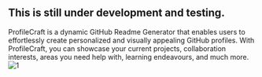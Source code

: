 ## This is still under development and testing.

ProfileCraft is a dynamic GitHub Readme Generator that enables users to effortlessly create personalized and visually appealing GitHub profiles. With ProfileCraft, you can showcase your current projects, collaboration interests, areas you need help with, learning endeavours, and much more.
![1](https://github.com/Edgar-Mendonca/ProfileCraft/assets/67676399/9795f5ba-e417-498d-8233-3410b4852a55)

